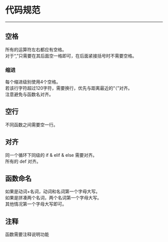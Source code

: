 # 代码规范  
---  
## 空格  
所有的运算符左右都应有空格。  
对于“,”只需要在其后面空一格即可，在后面紧接括号时不需要空格。  
### 缩进  
每个缩进级别使用4个空格。  
若该行字符超过120字符，需要换行，优先与距离最近的“（”对齐。  
注意避免与函数名对齐。  

## 空行  
不同函数之间需要空一行。  

## 对齐  
同一个循环下同级的 if & elif & else 需要对齐。  
所有的 def 对齐。  

## 函数命名  
如果是动词+名词，动词和名词第一个字母大写。  
如果是拼凑两个名词，两个名词第一个字母大写。  
其他情况第一个字母大写即可。  

## 注释  
函数需要注释说明功能  
